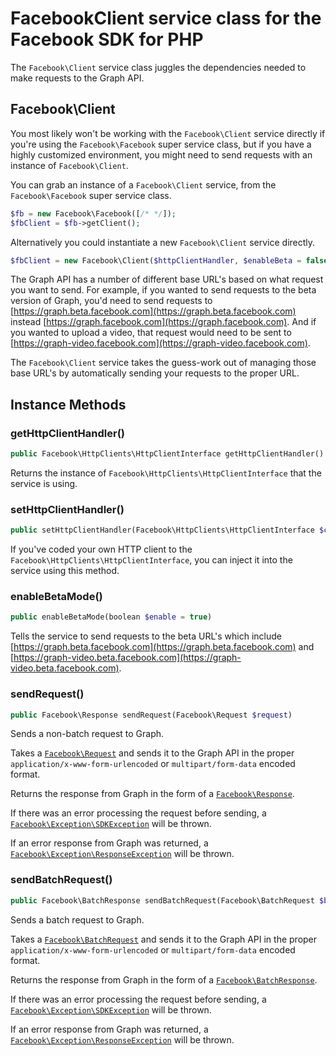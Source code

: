# FacebookClient service class for the Facebook SDK for PHP

The `Facebook\Client` service class juggles the dependencies needed to make requests to the Graph API.

## Facebook\Client

You most likely won't be working with the `Facebook\Client` service directly if you're using the `Facebook\Facebook` super service class, but if you have a highly customized environment, you might need to send requests with an instance of `Facebook\Client`.

You can grab an instance of a `Facebook\Client` service, from the `Facebook\Facebook` super service class.

```php
$fb = new Facebook\Facebook([/* */]);
$fbClient = $fb->getClient();
```

Alternatively you could instantiate a new `Facebook\Client` service directly.

```php
$fbClient = new Facebook\Client($httpClientHandler, $enableBeta = false);
```

The Graph API has a number of different base URL's based on what request you want to send. For example, if you wanted to send requests to the beta version of Graph, you'd need to send requests to [https://graph.beta.facebook.com](https://graph.beta.facebook.com) instead [https://graph.facebook.com](https://graph.facebook.com). And if you wanted to upload a video, that request would need to be sent to [https://graph-video.facebook.com](https://graph-video.facebook.com).

The `Facebook\Client` service takes the guess-work out of managing those base URL's by automatically sending your requests to the proper URL.

## Instance Methods

### getHttpClientHandler()
```php
public Facebook\HttpClients\HttpClientInterface getHttpClientHandler()
```
Returns the instance of `Facebook\HttpClients\HttpClientInterface` that the service is using.

### setHttpClientHandler()
```php
public setHttpClientHandler(Facebook\HttpClients\HttpClientInterface $client)
```
If you've coded your own HTTP client to the `Facebook\HttpClients\HttpClientInterface`, you can inject it into the service using this method.

### enableBetaMode()
```php
public enableBetaMode(boolean $enable = true)
```
Tells the service to send requests to the beta URL's which include [https://graph.beta.facebook.com](https://graph.beta.facebook.com) and [https://graph-video.beta.facebook.com](https://graph-video.beta.facebook.com).

### sendRequest()
```php
public Facebook\Response sendRequest(Facebook\Request $request)
```
Sends a non-batch request to Graph.

Takes a [`Facebook\Request`](Request.md) and sends it to the Graph API in the proper `application/x-www-form-urlencoded` or `multipart/form-data` encoded format.

Returns the response from Graph in the form of a [`Facebook\Response`](Response.md).

If there was an error processing the request before sending, a [`Facebook\Exception\SDKException`](SDKException.md) will be thrown.

If an error response from Graph was returned, a [`Facebook\Exception\ResponseException`](ResponseException.md) will be thrown.

### sendBatchRequest()
```php
public Facebook\BatchResponse sendBatchRequest(Facebook\BatchRequest $batchRequest)
```
Sends a batch request to Graph.

Takes a [`Facebook\BatchRequest`](BatchRequest.md) and sends it to the Graph API in the proper `application/x-www-form-urlencoded` or `multipart/form-data` encoded format.

Returns the response from Graph in the form of a [`Facebook\BatchResponse`](BatchResponse.md).

If there was an error processing the request before sending, a [`Facebook\Exception\SDKException`](SDKException.md) will be thrown.

If an error response from Graph was returned, a [`Facebook\Exception\ResponseException`](ResponseException.md) will be thrown.
